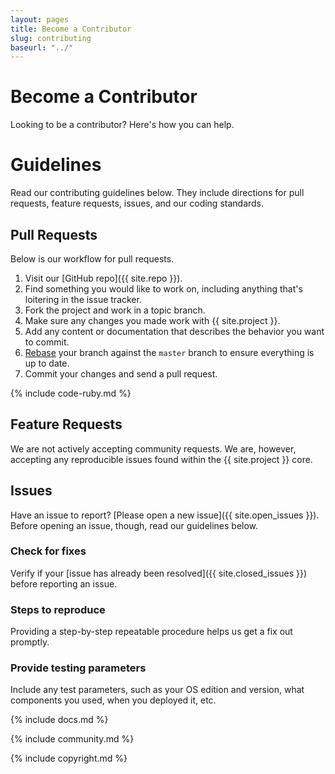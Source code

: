 ```yaml
---
layout: pages
title: Become a Contributor
slug: contributing
baseurl: "../"
---
```


# Become a Contributor

Looking to be a contributor? Here's how you can help.

# Guidelines

Read our contributing guidelines below. They include directions for pull requests, feature requests, issues, and our coding standards.

## Pull Requests

Below is our workflow for pull requests.

1.  Visit our [GitHub repo]({{ site.repo }}).
2.  Find something you would like to work on, including anything that's loitering in the issue tracker.
3.  Fork the project and work in a topic branch.
4.  Make sure any changes you made work with {{ site.project }}.
5.  Add any content or documentation that describes the behavior you want to commit.
6.  [Rebase](https://help.github.com/articles/interactive-rebase) your branch against the `master` branch to ensure everything is up to date.
7.  Commit your changes and send a pull request.

{% include code-ruby.md %}

## Feature Requests

We are not actively accepting community requests. We are, however, accepting any reproducible issues found within the {{ site.project }} core.

## Issues

Have an issue to report? [Please open a new issue]({{ site.open_issues }}). Before opening an issue, though, read our guidelines below.

### Check for fixes

Verify if your [issue has already been resolved]({{ site.closed_issues }}) before reporting an issue.

### Steps to reproduce

Providing a step-by-step repeatable procedure helps us get a fix out promptly.

### Provide testing parameters

Include any test parameters, such as your OS edition and version, what components you used, when you deployed it, etc.

{% include docs.md %}

{% include community.md %}

{% include copyright.md %}